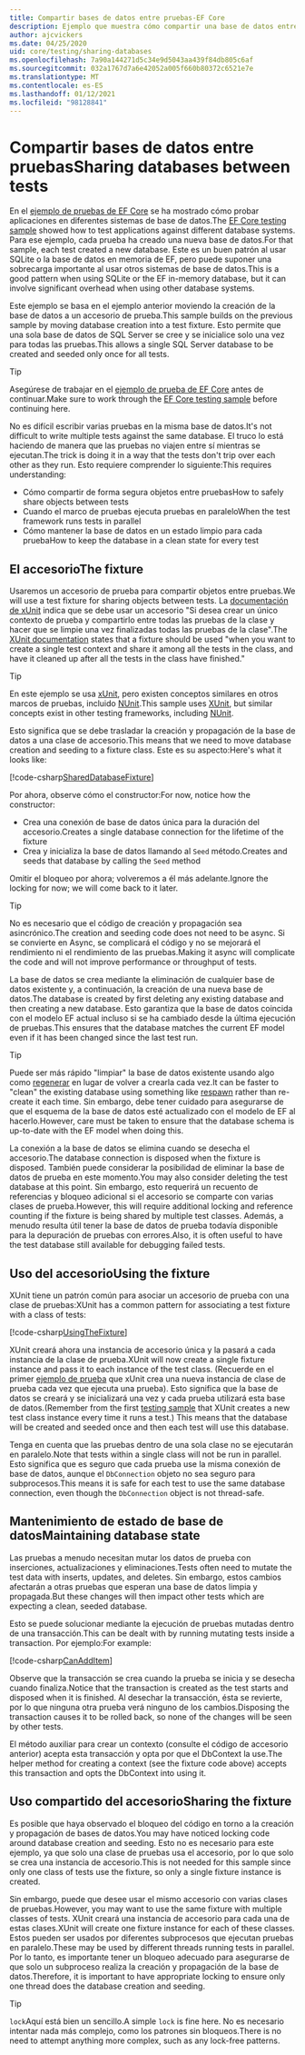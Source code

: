 ```yaml
---
title: Compartir bases de datos entre pruebas-EF Core
description: Ejemplo que muestra cómo compartir una base de datos entre varias pruebas
author: ajcvickers
ms.date: 04/25/2020
uid: core/testing/sharing-databases
ms.openlocfilehash: 7a90a144271d5c34e9d5043aa439f84db805c6af
ms.sourcegitcommit: 032a1767d7a6e42052a005f660b80372c6521e7e
ms.translationtype: MT
ms.contentlocale: es-ES
ms.lasthandoff: 01/12/2021
ms.locfileid: "98128841"
---
```

# <a name="sharing-databases-between-tests"></a><span data-ttu-id="1186c-103">Compartir bases de datos entre pruebas</span><span class="sxs-lookup"><span data-stu-id="1186c-103">Sharing databases between tests</span></span>

<span data-ttu-id="1186c-104">En el [ejemplo de pruebas de EF Core](xref:core/testing/testing-sample) se ha mostrado cómo probar aplicaciones en diferentes sistemas de base de datos.</span><span class="sxs-lookup"><span data-stu-id="1186c-104">The [EF Core testing sample](xref:core/testing/testing-sample) showed how to test applications against different database systems.</span></span>
<span data-ttu-id="1186c-105">Para ese ejemplo, cada prueba ha creado una nueva base de datos.</span><span class="sxs-lookup"><span data-stu-id="1186c-105">For that sample, each test created a new database.</span></span>
<span data-ttu-id="1186c-106">Este es un buen patrón al usar SQLite o la base de datos en memoria de EF, pero puede suponer una sobrecarga importante al usar otros sistemas de base de datos.</span><span class="sxs-lookup"><span data-stu-id="1186c-106">This is a good pattern when using SQLite or the EF in-memory database, but it can involve significant overhead when using other database systems.</span></span>

<span data-ttu-id="1186c-107">Este ejemplo se basa en el ejemplo anterior moviendo la creación de la base de datos a un accesorio de prueba.</span><span class="sxs-lookup"><span data-stu-id="1186c-107">This sample builds on the previous sample by moving database creation into a test fixture.</span></span>
<span data-ttu-id="1186c-108">Esto permite que una sola base de datos de SQL Server se cree y se inicialice solo una vez para todas las pruebas.</span><span class="sxs-lookup"><span data-stu-id="1186c-108">This allows a single SQL Server database to be created and seeded only once for all tests.</span></span>

> [!TIP]
> <span data-ttu-id="1186c-109">Asegúrese de trabajar en el [ejemplo de prueba de EF Core](xref:core/testing/testing-sample) antes de continuar.</span><span class="sxs-lookup"><span data-stu-id="1186c-109">Make sure to work through the [EF Core testing sample](xref:core/testing/testing-sample) before continuing here.</span></span>

<span data-ttu-id="1186c-110">No es difícil escribir varias pruebas en la misma base de datos.</span><span class="sxs-lookup"><span data-stu-id="1186c-110">It's not difficult to write multiple tests against the same database.</span></span>
<span data-ttu-id="1186c-111">El truco lo está haciendo de manera que las pruebas no viajen entre sí mientras se ejecutan.</span><span class="sxs-lookup"><span data-stu-id="1186c-111">The trick is doing it in a way that the tests don't trip over each other as they run.</span></span>
<span data-ttu-id="1186c-112">Esto requiere comprender lo siguiente:</span><span class="sxs-lookup"><span data-stu-id="1186c-112">This requires understanding:</span></span>

* <span data-ttu-id="1186c-113">Cómo compartir de forma segura objetos entre pruebas</span><span class="sxs-lookup"><span data-stu-id="1186c-113">How to safely share objects between tests</span></span>
* <span data-ttu-id="1186c-114">Cuando el marco de pruebas ejecuta pruebas en paralelo</span><span class="sxs-lookup"><span data-stu-id="1186c-114">When the test framework runs tests in parallel</span></span>
* <span data-ttu-id="1186c-115">Cómo mantener la base de datos en un estado limpio para cada prueba</span><span class="sxs-lookup"><span data-stu-id="1186c-115">How to keep the database in a clean state for every test</span></span>

## <a name="the-fixture"></a><span data-ttu-id="1186c-116">El accesorio</span><span class="sxs-lookup"><span data-stu-id="1186c-116">The fixture</span></span>

<span data-ttu-id="1186c-117">Usaremos un accesorio de prueba para compartir objetos entre pruebas.</span><span class="sxs-lookup"><span data-stu-id="1186c-117">We will use a test fixture for sharing objects between tests.</span></span>
<span data-ttu-id="1186c-118">La [documentación de xUnit](https://xunit.net/docs/shared-context.html) indica que se debe usar un accesorio "Si desea crear un único contexto de prueba y compartirlo entre todas las pruebas de la clase y hacer que se limpie una vez finalizadas todas las pruebas de la clase".</span><span class="sxs-lookup"><span data-stu-id="1186c-118">The [XUnit documentation](https://xunit.net/docs/shared-context.html) states that a fixture should be used "when you want to create a single test context and share it among all the tests in the class, and have it cleaned up after all the tests in the class have finished."</span></span>

> [!TIP]
> <span data-ttu-id="1186c-119">En este ejemplo se usa [xUnit](https://xunit.net/), pero existen conceptos similares en otros marcos de pruebas, incluido [NUnit](https://nunit.org/).</span><span class="sxs-lookup"><span data-stu-id="1186c-119">This sample uses [XUnit](https://xunit.net/), but similar concepts exist in other testing frameworks, including [NUnit](https://nunit.org/).</span></span>

<span data-ttu-id="1186c-120">Esto significa que se debe trasladar la creación y propagación de la base de datos a una clase de accesorio.</span><span class="sxs-lookup"><span data-stu-id="1186c-120">This means that we need to move database creation and seeding to a fixture class.</span></span>
<span data-ttu-id="1186c-121">Este es su aspecto:</span><span class="sxs-lookup"><span data-stu-id="1186c-121">Here's what it looks like:</span></span>

[!code-csharp[SharedDatabaseFixture](../../../samples/core/Miscellaneous/Testing/ItemsWebApi/SharedDatabaseTests/SharedDatabaseFixture.cs?name=SharedDatabaseFixture)]

<span data-ttu-id="1186c-122">Por ahora, observe cómo el constructor:</span><span class="sxs-lookup"><span data-stu-id="1186c-122">For now, notice how the constructor:</span></span>

* <span data-ttu-id="1186c-123">Crea una conexión de base de datos única para la duración del accesorio.</span><span class="sxs-lookup"><span data-stu-id="1186c-123">Creates a single database connection for the lifetime of the fixture</span></span>
* <span data-ttu-id="1186c-124">Crea y inicializa la base de datos llamando al `Seed` método.</span><span class="sxs-lookup"><span data-stu-id="1186c-124">Creates and seeds that database by calling the `Seed` method</span></span>

<span data-ttu-id="1186c-125">Omitir el bloqueo por ahora; volveremos a él más adelante.</span><span class="sxs-lookup"><span data-stu-id="1186c-125">Ignore the locking for now; we will come back to it later.</span></span>

> [!TIP]
> <span data-ttu-id="1186c-126">No es necesario que el código de creación y propagación sea asincrónico.</span><span class="sxs-lookup"><span data-stu-id="1186c-126">The creation and seeding code does not need to be async.</span></span>
> <span data-ttu-id="1186c-127">Si se convierte en Async, se complicará el código y no se mejorará el rendimiento ni el rendimiento de las pruebas.</span><span class="sxs-lookup"><span data-stu-id="1186c-127">Making it async will complicate the code and will not improve performance or throughput of tests.</span></span>

<span data-ttu-id="1186c-128">La base de datos se crea mediante la eliminación de cualquier base de datos existente y, a continuación, la creación de una nueva base de datos.</span><span class="sxs-lookup"><span data-stu-id="1186c-128">The database is created by first deleting any existing database and then creating a new database.</span></span>
<span data-ttu-id="1186c-129">Esto garantiza que la base de datos coincida con el modelo EF actual incluso si se ha cambiado desde la última ejecución de pruebas.</span><span class="sxs-lookup"><span data-stu-id="1186c-129">This ensures that the database matches the current EF model even if it has been changed since the last test run.</span></span>

> [!TIP]
> <span data-ttu-id="1186c-130">Puede ser más rápido "limpiar" la base de datos existente usando algo como [regenerar](https://jimmybogard.com/tag/respawn/) en lugar de volver a crearla cada vez.</span><span class="sxs-lookup"><span data-stu-id="1186c-130">It can be faster to "clean" the existing database using something like [respawn](https://jimmybogard.com/tag/respawn/) rather than re-create it each time.</span></span>
> <span data-ttu-id="1186c-131">Sin embargo, debe tener cuidado para asegurarse de que el esquema de la base de datos esté actualizado con el modelo de EF al hacerlo.</span><span class="sxs-lookup"><span data-stu-id="1186c-131">However, care must be taken to ensure that the database schema is up-to-date with the EF model when doing this.</span></span>

<span data-ttu-id="1186c-132">La conexión a la base de datos se elimina cuando se desecha el accesorio.</span><span class="sxs-lookup"><span data-stu-id="1186c-132">The database connection is disposed when the fixture is disposed.</span></span>
<span data-ttu-id="1186c-133">También puede considerar la posibilidad de eliminar la base de datos de prueba en este momento.</span><span class="sxs-lookup"><span data-stu-id="1186c-133">You may also consider deleting the test database at this point.</span></span>
<span data-ttu-id="1186c-134">Sin embargo, esto requerirá un recuento de referencias y bloqueo adicional si el accesorio se comparte con varias clases de prueba.</span><span class="sxs-lookup"><span data-stu-id="1186c-134">However, this will require additional locking and reference counting if the fixture is being shared by multiple test classes.</span></span>
<span data-ttu-id="1186c-135">Además, a menudo resulta útil tener la base de datos de prueba todavía disponible para la depuración de pruebas con errores.</span><span class="sxs-lookup"><span data-stu-id="1186c-135">Also, it is often useful to have the test database still available for debugging failed tests.</span></span>

## <a name="using-the-fixture"></a><span data-ttu-id="1186c-136">Uso del accesorio</span><span class="sxs-lookup"><span data-stu-id="1186c-136">Using the fixture</span></span>

<span data-ttu-id="1186c-137">XUnit tiene un patrón común para asociar un accesorio de prueba con una clase de pruebas:</span><span class="sxs-lookup"><span data-stu-id="1186c-137">XUnit has a common pattern for associating a test fixture with a class of tests:</span></span>

[!code-csharp[UsingTheFixture](../../../samples/core/Miscellaneous/Testing/ItemsWebApi/SharedDatabaseTests/SharedDatabaseTest.cs?name=UsingTheFixture)]

<span data-ttu-id="1186c-138">XUnit creará ahora una instancia de accesorio única y la pasará a cada instancia de la clase de prueba.</span><span class="sxs-lookup"><span data-stu-id="1186c-138">XUnit will now create a single fixture instance and pass it to each instance of the test class.</span></span>
<span data-ttu-id="1186c-139">(Recuerde en el primer [ejemplo de prueba](xref:core/testing/testing-sample) que xUnit crea una nueva instancia de clase de prueba cada vez que ejecuta una prueba). Esto significa que la base de datos se creará y se inicializará una vez y cada prueba utilizará esta base de datos.</span><span class="sxs-lookup"><span data-stu-id="1186c-139">(Remember from the first [testing sample](xref:core/testing/testing-sample) that XUnit creates a new test class instance every time it runs a test.) This means that the database will be created and seeded once and then each test will use this database.</span></span>

<span data-ttu-id="1186c-140">Tenga en cuenta que las pruebas dentro de una sola clase no se ejecutarán en paralelo.</span><span class="sxs-lookup"><span data-stu-id="1186c-140">Note that tests within a single class will not be run in parallel.</span></span>
<span data-ttu-id="1186c-141">Esto significa que es seguro que cada prueba use la misma conexión de base de datos, aunque el `DbConnection` objeto no sea seguro para subprocesos.</span><span class="sxs-lookup"><span data-stu-id="1186c-141">This means it is safe for each test to use the same database connection, even though the `DbConnection` object is not thread-safe.</span></span>

## <a name="maintaining-database-state"></a><span data-ttu-id="1186c-142">Mantenimiento de estado de base de datos</span><span class="sxs-lookup"><span data-stu-id="1186c-142">Maintaining database state</span></span>

<span data-ttu-id="1186c-143">Las pruebas a menudo necesitan mutar los datos de prueba con inserciones, actualizaciones y eliminaciones.</span><span class="sxs-lookup"><span data-stu-id="1186c-143">Tests often need to mutate the test data with inserts, updates, and deletes.</span></span>
<span data-ttu-id="1186c-144">Sin embargo, estos cambios afectarán a otras pruebas que esperan una base de datos limpia y propagada.</span><span class="sxs-lookup"><span data-stu-id="1186c-144">But these changes will then impact other tests which are expecting a clean, seeded database.</span></span>

<span data-ttu-id="1186c-145">Esto se puede solucionar mediante la ejecución de pruebas mutadas dentro de una transacción.</span><span class="sxs-lookup"><span data-stu-id="1186c-145">This can be dealt with by running mutating tests inside a transaction.</span></span>
<span data-ttu-id="1186c-146">Por ejemplo:</span><span class="sxs-lookup"><span data-stu-id="1186c-146">For example:</span></span>

[!code-csharp[CanAddItem](../../../samples/core/Miscellaneous/Testing/ItemsWebApi/SharedDatabaseTests/SharedDatabaseTest.cs?name=CanAddItem)]

<span data-ttu-id="1186c-147">Observe que la transacción se crea cuando la prueba se inicia y se desecha cuando finaliza.</span><span class="sxs-lookup"><span data-stu-id="1186c-147">Notice that the transaction is created as the test starts and disposed when it is finished.</span></span>
<span data-ttu-id="1186c-148">Al desechar la transacción, ésta se revierte, por lo que ninguna otra prueba verá ninguno de los cambios.</span><span class="sxs-lookup"><span data-stu-id="1186c-148">Disposing the transaction causes it to be rolled back, so none of the changes will be seen by other tests.</span></span>

<span data-ttu-id="1186c-149">El método auxiliar para crear un contexto (consulte el código de accesorio anterior) acepta esta transacción y opta por que el DbContext la use.</span><span class="sxs-lookup"><span data-stu-id="1186c-149">The helper method for creating a context (see the fixture code above) accepts this transaction and opts the DbContext into using it.</span></span>

## <a name="sharing-the-fixture"></a><span data-ttu-id="1186c-150">Uso compartido del accesorio</span><span class="sxs-lookup"><span data-stu-id="1186c-150">Sharing the fixture</span></span>

<span data-ttu-id="1186c-151">Es posible que haya observado el bloqueo del código en torno a la creación y propagación de bases de datos.</span><span class="sxs-lookup"><span data-stu-id="1186c-151">You may have noticed locking code around database creation and seeding.</span></span>
<span data-ttu-id="1186c-152">Esto no es necesario para este ejemplo, ya que solo una clase de pruebas usa el accesorio, por lo que solo se crea una instancia de accesorio.</span><span class="sxs-lookup"><span data-stu-id="1186c-152">This is not needed for this sample since only one class of tests use the fixture, so only a single fixture instance is created.</span></span>

<span data-ttu-id="1186c-153">Sin embargo, puede que desee usar el mismo accesorio con varias clases de pruebas.</span><span class="sxs-lookup"><span data-stu-id="1186c-153">However, you may want to use the same fixture with multiple classes of tests.</span></span>
<span data-ttu-id="1186c-154">XUnit creará una instancia de accesorio para cada una de estas clases.</span><span class="sxs-lookup"><span data-stu-id="1186c-154">XUnit will create one fixture instance for each of these classes.</span></span>
<span data-ttu-id="1186c-155">Estos pueden ser usados por diferentes subprocesos que ejecutan pruebas en paralelo.</span><span class="sxs-lookup"><span data-stu-id="1186c-155">These may be used by different threads running tests in parallel.</span></span>
<span data-ttu-id="1186c-156">Por lo tanto, es importante tener un bloqueo adecuado para asegurarse de que solo un subproceso realiza la creación y propagación de la base de datos.</span><span class="sxs-lookup"><span data-stu-id="1186c-156">Therefore, it is important to have appropriate locking to ensure only one thread does the database creation and seeding.</span></span>

> [!TIP]
> <span data-ttu-id="1186c-157">`lock`Aquí está bien un sencillo.</span><span class="sxs-lookup"><span data-stu-id="1186c-157">A simple `lock` is fine here.</span></span>
> <span data-ttu-id="1186c-158">No es necesario intentar nada más complejo, como los patrones sin bloqueos.</span><span class="sxs-lookup"><span data-stu-id="1186c-158">There is no need to attempt anything more complex, such as any lock-free patterns.</span></span>

